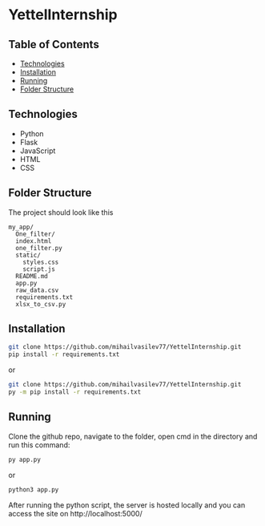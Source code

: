 # YettelInternship

## Table of Contents
+ [Technologies](#Technologies)
+ [Installation](#Installation)
+ [Running](#Running)
+ [Folder Structure](#Folder)

## Technologies
- Python
- Flask
- JavaScript
- HTML
- CSS

## Folder Structure
The project should look like this
```
my_app/
  One_filter/
  index.html
  one_filter.py
  static/
    styles.css
    script.js
  README.md
  app.py
  raw_data.csv
  requirements.txt
  xlsx_to_csv.py
```

## Installation
```bash
git clone https://github.com/mihailvasilev77/YettelInternship.git
pip install -r requirements.txt
```
or

```bash
git clone https://github.com/mihailvasilev77/YettelInternship.git
py -m pip install -r requirements.txt
```

## Running
Clone the github repo, navigate to the folder, open cmd in the directory and run this command:
```bash
py app.py
```
or
```bash
python3 app.py
```
After running the python script, the server is hosted locally and you can access the site on http://localhost:5000/
